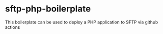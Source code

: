 # sftp-php-boilerplate

This boilerplate can be used to deploy a PHP application to SFTP via github actions

